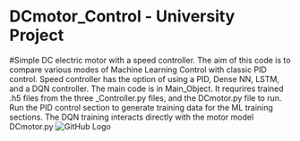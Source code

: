 # DCmotor_Control - University Project
#Simple DC electric motor with a speed controller.  The aim of this code is to compare various modes of Machine Learning Control with classic PID control.  Speed controller has the option of using a PID, Dense NN, LSTM, and a DQN controller. The main code is in Main_Object.  It requrires trained .h5 files from the three _Controller.py files, and the DCmotor.py file to run.  Run the PID control section to generate training data for the ML training sections.  The DQN training interacts directly with the motor model DCmotor.py
![GitHub Logo](/images/logo.png)
